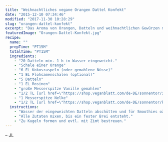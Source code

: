 ```yaml
---
title: "Weihnachtliches vegane Orangen Dattel Konfekt"
date: "2015-12-10 07:34:46"
modified: "2017-11-30 10:28:29"
slug: "orangen-dattel-konfekt"
excerpt: "Das Aroma von Orangen, Datteln und weihnachtlichen Gewürzen macht diese kleinen Pralinen zur perfekten Weihnachtssüßigkeit ganz ohne weißen Zucker."
featuredImage: "Orangen-Dattel-Konfekt.jpg"
recipe:
  name: ""
  prepTime: "PT15M"
  totalTime: "PT15M"
  ingredients:
    - "20 Datteln min. 1 h in Wasser eingeweicht."
    - "Schale einer Orange"
    - "6 EL Kokosraspeln (oder gemahlene Nüsse)"
    - "1 EL Flohsamenschalen (optional)"
    - "5 Datteln"
    - "1 EL Rosinen"
    - "große Messerspitze Vanille gemahlen"
    - "1/2 TL [url href=\"https://shop.veganblatt.com/de-DE/sonnentor/zimt-ceylon-gemahlen\" target=\"_blank\"]Zimt[/url]"
    - "1 Messerspitze Nelke"
    - "1/2 TL [url href=\"https://shop.veganblatt.com/de-DE/sonnentor/kardamom\" target=\"_blank\"]Kardamom[/url]"
  instructions:
    - "Wasser der eingeweichten Datteln abschütten und für Smoothies oä. aufheben."
    - "Alle Zutaten mixen, bis ein fester Brei entsteht."
    - "Zu Kugeln formen und evtl. mit Zimt bestreuen."
---
```


– JL